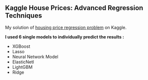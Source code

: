 ## Kaggle House Prices: Advanced Regression Techniques

My solution of [housing price regression problem](https://www.kaggle.com/c/house-prices-advanced-regression-techniques) on Kaggle.


**I used 6 single models to individually predict the results :**
- XGBoost
- Lasso
- Neural Network Model
- ElasticNetl
- LightGBM
- Ridge
